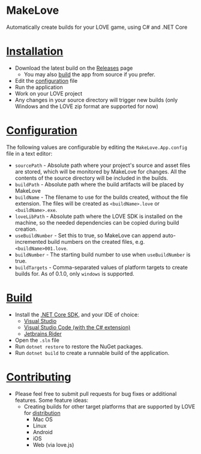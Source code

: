 # MakeLove
Automatically create builds for your LOVE game, using C# and .NET Core

# [Installation](#installation)
* Download the latest build on the [Releases](https://github.com/instilledbee/MakeLove/releases) page
    * You may also [build](#building) the app from source if you prefer.
* Edit the [configuration](#configuration) file
* Run the application
* Work on your LOVE project
* Any changes in your source directory will trigger new builds (only Windows and the LOVE zip format are supported for now)

# [Configuration](#configuration)
The following values are configurable by editing the `MakeLove.App.config` file in a text editor:
* `sourcePath` - Absolute path where your project's source and asset files are stored, which will be monitored by MakeLove for changes. All the contents of the source directory will be included in the builds.
* `buildPath` - Absolute path where the build artifacts will be placed by MakeLove
* `buildName` - The filename to use for the builds created, without the file extension. The files will be created as `<buildName>.love` or `<buildName>.exe`.
* `loveLibPath` - Absolute path where the LOVE SDK is installed on the machine, so the needed dependencies can be copied during build creation.
* `useBuildNumber` - Set this to true, so MakeLove can append auto-incremented build numbers on the created files, e.g. `<buildName>001.love`.
* `buildNumber` - The starting build number to use when `useBuildNumber` is true.
* `buildTargets` - Comma-separated values of platform targets to create builds for. As of 0.1.0, only `windows` is supported.

# [Build](#building)
* Install the [.NET Core SDK](https://www.microsoft.com/net/learn/get-started), and your IDE of choice:
    * [Visual Studio](https://www.visualstudio.com/thank-you-downloading-visual-studio/?sku=Community&rel=15)
    * [Visual Studio Code (with the C# extension)](https://code.visualstudio.com)
    * [Jetbrains Rider](https://www.jetbrains.com/rider/)
* Open the `.sln` file
* Run `dotnet restore` to restore the NuGet packages.
* Run `dotnet build` to create a runnable build of the application.

# [Contributing](#contributing)
* Please feel free to submit pull requests for bug fixes or additional features. Some feature ideas:
    * Creating builds for other target platforms that are supported by LOVE for [distribution](https://love2d.org/wiki/Game_Distribution)
         * Mac OS
         * Linux
         * Android
         * iOS
         * Web (via love.js)
